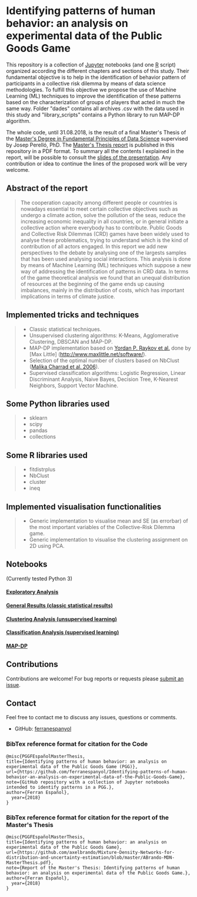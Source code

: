 # Identifying patterns of human behavior: an analysis on experimental data of the Public Goods Game

This repository is a collection of [Jupyter](https://jupyter.org/) notebooks (and one [R](https://www.r-project.org/) script) organized according the different chapters and sections of this study. Their fundamental objective is to help in the identification of behavior pattern of participants in a collective risk dilemma by means of data science methodologies. To fulfill this objective we propose the use of Machine Learning (ML) techniques to improve the identification of these patterns based on the characterization of groups of players that acted in much the same way. Folder "dades" contains all archives .csv with the data used in this study and "library_scripts" contains a Python library to run MAP-DP algorithm. 

The whole code, until 31.08.2018, is the result of a final Master's Thesis of the [Master's Degree in Fundamental Principles of Data Science](http://www.ub.edu/estudis/en/mastersuniversitaris/cienciadades/introduction) supervised by Josep Perelló, PhD. The [Master's Thesis report](https://github.com/axelbrando/Mixture-Density-Networks-for-distribution-and-uncertainty-estimation/blob/master/ABrando-MDN-MasterThesis.pdf) is published in this repository in a PDF format. To summary all the contents I explained in the report, will be possible to consult the [slides of the presentation](). Any contribution or idea to continue the lines of the proposed work will be very welcome.

## Abstract of the report

> The cooperation capacity among different people or countries is nowadays essential to meet certain collective objectives such as undergo a climate action, solve the pollution of the seas, reduce the increasing economic inequality in all countries, or in general initiate a collective action where everybody has to contribute. Public Goods and Collective Risk Dilemmas (CRD) games have been widely used to analyse these problematics, trying to understand which is the kind of contribution of all actors engaged. In this report we add new perspectives to the debate by analysing one of the largests samples that has been used analysing social interactions. This analysis is done by means of Machine Learning (ML) techniques which suppose a new way of addressing the identification of patterns in CRD data. In terms of the game theoretical analysis we found that an unequal distribution of resources at the beginning of the game ends up causing imbalances, mainly in the distribution of costs, which has important implications in terms of climate justice.


## Implemented tricks and techniques

> - Classic statistical techniques. 
> - Unsupervised clustering algorithms: K-Means, Agglomerative Clustering, DBSCAN and MAP-DP.
> - MAP-DP implementation based on [Yordan P. Raykov et al.](http://journals.plos.org/plosone/article/file?id=10.1371/journal.pone.0162259&type=printable) done by [Max Little] (http://www.maxlittle.net/software/).
> - Selection of the optimal number of clusters based on NbClust ([Malika Charrad et al. 2006](https://www.researchgate.net/publication/275463140_Determining_the_number_of_clusters_using_NbClust_package)).
> - Supervised classification algorithms: Logistic Regression, Linear Discriminant Analysis, Naive Bayes, Decision Tree, K-Nearest Neighbors, Support Vector Machine.

## Some Python libraries used

> - sklearn
> - scipy
> - pandas
> - collections

## Some R libraries used

> - fitdistrplus
> - NbClust
> - cluster
> - ineq

## Implemented visualisation functionalities

> - Generic implementation to visualise mean and SE (as errorbar) of the most important variables of the Collective-Risk Dilemma game.
> - Generic implementation to visualise the clustering assignment on 2D using PCA.


## Notebooks
(Currently tested Python 3)

#### [Exploratory Analysis](https://github.com/ferranespanyol/Identifying-patterns-of-human-behavior-an-analysis-on-experimental-data-of-the-Public-Goods-Game/blob/master/TFM%20-%20Exploratory%20Analysis.ipynb)

#### [General Results (classic statistical results)](https://github.com/ferranespanyol/Identifying-patterns-of-human-behavior-an-analysis-on-experimental-data-of-the-Public-Goods-Game/blob/master/TFM%20-%20General%20Results.ipynb)

#### [Clustering Analysis (unsupervised learning)](https://github.com/ferranespanyol/Identifying-patterns-of-human-behavior-an-analysis-on-experimental-data-of-the-Public-Goods-Game/blob/master/TFM%20-%20Cluster%20Analysis.ipynb)

#### [Classification Analysis (supervised learning)](https://github.com/ferranespanyol/Identifying-patterns-of-human-behavior-an-analysis-on-experimental-data-of-the-Public-Goods-Game/blob/master/TFM%20-%20Classification%20Analysis.ipynb) 

#### [MAP-DP](https://github.com/ferranespanyol/Identifying-patterns-of-human-behavior-an-analysis-on-experimental-data-of-the-Public-Goods-Game/blob/master/MAP-DP.ipynb) 



## Contributions

Contributions are welcome!  For bug reports or requests please [submit an issue](https://github.com/ferranespanyol/Identifying-patterns-of-human-behavior-an-analysis-on-experimental-data-of-the-Public-Goods-Game/issues).

## Contact  

Feel free to contact me to discuss any issues, questions or comments.

* GitHub: [ferranespanyol](https://github.com/ferranespanyol)


### BibTex reference format for citation for the Code
```
@misc{PGGFEspañolMasterThesis,
title={Identifying patterns of human behavior: an analysis on experimental data of the Public Goods Game (PGG)},
url={https://github.com/ferranespanyol/Identifying-patterns-of-human-behavior-an-analysis-on-experimental-data-of-the-Public-Goods-Game},
note={GitHub repository with a collection of Jupyter notebooks intended to identify patterns in a PGG.},
author={Ferran Español},
  year={2018}
}
```
### BibTex reference format for citation for the report of the Master's Thesis

```
@misc{PGGFEspañolMasterThesis,
title={Identifying patterns of human behavior: an analysis on experimental data of the Public Goods Game},
url={https://github.com/axelbrando/Mixture-Density-Networks-for-distribution-and-uncertainty-estimation/blob/master/ABrando-MDN-MasterThesis.pdf},
note={Report of the Master's Thesis: Identifying patterns of human behavior: an analysis on experimental data of the Public Goods Game.},
author={Ferran Español},
  year={2018}
}
```

